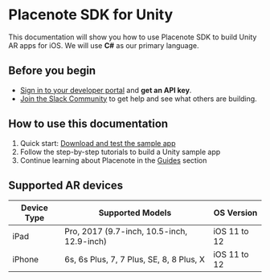 # Placenote SDK for Unity
This documentation will show you how to use Placenote SDK to build Unity AR apps for iOS. We will use **C#** as our primary language.

## Before you begin

* [Sign in to your developer portal](https://developer.placenote.com) and **get an API key**.
* [Join the Slack Community](https://placenote.com/slack) to get help and see what others are building.

## How to use this documentation
1. Quick start: [Download and test the sample app](install-sample.md)
2. Follow the step-by-step tutorials to build a Unity sample app
3. Continue learning about Placenote  in the [Guides](guides/create-your-first-map.md) section

## Supported AR devices

| Device Type | Supported Models | OS Version |
| ------------ | ------------- | ------------- |
| iPad | Pro, 2017 (9.7-inch, 10.5-inch, 12.9-inch) | iOS 11 to 12 |
| iPhone | 6s, 6s Plus, 7, 7 Plus, SE, 8, 8 Plus, X | iOS 11 to 12 |
